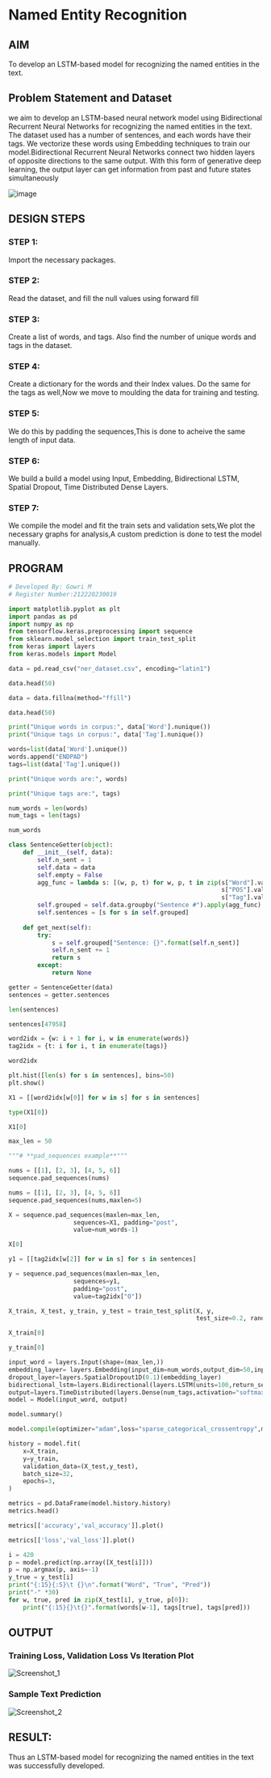 # Named Entity Recognition

## AIM

To develop an LSTM-based model for recognizing the named entities in the text.

## Problem Statement and Dataset

we aim to develop an LSTM-based neural network model using Bidirectional Recurrent Neural Networks for recognizing the named entities in the text. The dataset used has a number of sentences, and each words have their tags. We vectorize these words using Embedding techniques to train our model.Bidirectional Recurrent Neural Networks connect two hidden layers of opposite directions to the same output. With this form of generative deep learning, the output layer can get information from past and future states simultaneously

![image](https://user-images.githubusercontent.com/75235293/197329733-9d2ca067-1f65-4cbc-b776-b8ad9ad9690e.png)

## DESIGN STEPS

### STEP 1:
Import the necessary packages.

### STEP 2:
Read the dataset, and fill the null values using forward fill

### STEP 3:
Create a list of words, and tags. Also find the number of unique words and tags in the dataset.

### STEP 4:
Create a dictionary for the words and their Index values. Do the same for the tags as well,Now we move to moulding the data for training and testing.

### STEP 5:
We do this by padding the sequences,This is done to acheive the same length of input data.

### STEP 6:
We build a build a model using Input, Embedding, Bidirectional LSTM, Spatial Dropout, Time Distributed Dense Layers.

### STEP 7:
We compile the model and fit the train sets and validation sets,We plot the necessary graphs for analysis,A custom prediction is done to test the model manually.



## PROGRAM


```python
# Developed By: Gowri M
# Register Number:212220230019

import matplotlib.pyplot as plt
import pandas as pd
import numpy as np
from tensorflow.keras.preprocessing import sequence
from sklearn.model_selection import train_test_split
from keras import layers
from keras.models import Model

data = pd.read_csv("ner_dataset.csv", encoding="latin1")

data.head(50)

data = data.fillna(method="ffill")

data.head(50)

print("Unique words in corpus:", data['Word'].nunique())
print("Unique tags in corpus:", data['Tag'].nunique())

words=list(data['Word'].unique())
words.append("ENDPAD")
tags=list(data['Tag'].unique())

print("Unique words are:", words)

print("Unique tags are:", tags)

num_words = len(words)
num_tags = len(tags)

num_words

class SentenceGetter(object):
    def __init__(self, data):
        self.n_sent = 1
        self.data = data
        self.empty = False
        agg_func = lambda s: [(w, p, t) for w, p, t in zip(s["Word"].values.tolist(),
                                                           s["POS"].values.tolist(),
                                                           s["Tag"].values.tolist())]
        self.grouped = self.data.groupby("Sentence #").apply(agg_func)
        self.sentences = [s for s in self.grouped]
    
    def get_next(self):
        try:
            s = self.grouped["Sentence: {}".format(self.n_sent)]
            self.n_sent += 1
            return s
        except:
            return None

getter = SentenceGetter(data)
sentences = getter.sentences

len(sentences)

sentences[47958]

word2idx = {w: i + 1 for i, w in enumerate(words)}
tag2idx = {t: i for i, t in enumerate(tags)}

word2idx

plt.hist([len(s) for s in sentences], bins=50)
plt.show()

X1 = [[word2idx[w[0]] for w in s] for s in sentences]

type(X1[0])

X1[0]

max_len = 50

"""# **pad_sequences example**"""

nums = [[1], [2, 3], [4, 5, 6]]
sequence.pad_sequences(nums)

nums = [[1], [2, 3], [4, 5, 6]]
sequence.pad_sequences(nums,maxlen=5)

X = sequence.pad_sequences(maxlen=max_len,
                  sequences=X1, padding="post",
                  value=num_words-1)

X[0]

y1 = [[tag2idx[w[2]] for w in s] for s in sentences]

y = sequence.pad_sequences(maxlen=max_len,
                  sequences=y1,
                  padding="post",
                  value=tag2idx["O"])

X_train, X_test, y_train, y_test = train_test_split(X, y,
                                                    test_size=0.2, random_state=1)

X_train[0]

y_train[0]

input_word = layers.Input(shape=(max_len,))
embedding_layer= layers.Embedding(input_dim=num_words,output_dim=50,input_length=max_len)(input_word)
dropout_layer=layers.SpatialDropout1D(0.1)(embedding_layer)
bidirectional_lstm=layers.Bidirectional(layers.LSTM(units=100,return_sequences=True,recurrent_dropout=0.1))(dropout_layer)
output=layers.TimeDistributed(layers.Dense(num_tags,activation="softmax"))(bidirectional_lstm)              
model = Model(input_word, output)

model.summary()

model.compile(optimizer="adam",loss="sparse_categorical_crossentropy",metrics=["accuracy"])

history = model.fit(
    x=X_train,
    y=y_train,
    validation_data=(X_test,y_test),
    batch_size=32, 
    epochs=3,
)

metrics = pd.DataFrame(model.history.history)
metrics.head()

metrics[['accuracy','val_accuracy']].plot()

metrics[['loss','val_loss']].plot()

i = 420
p = model.predict(np.array([X_test[i]]))
p = np.argmax(p, axis=-1)
y_true = y_test[i]
print("{:15}{:5}\t {}\n".format("Word", "True", "Pred"))
print("-" *30)
for w, true, pred in zip(X_test[i], y_true, p[0]):
    print("{:15}{}\t{}".format(words[w-1], tags[true], tags[pred]))

```

## OUTPUT

### Training Loss, Validation Loss Vs Iteration Plot

![Screenshot_1](https://user-images.githubusercontent.com/75235455/198815416-048cb33e-66e7-4c02-b506-2025cc4a4113.png)


### Sample Text Prediction

![Screenshot_2](https://user-images.githubusercontent.com/75235455/198815423-2a3b84e0-cdb2-4674-beba-5d8f03d290a0.png)


## RESULT:

Thus an LSTM-based model for recognizing the named entities in the text was successfully developed.
